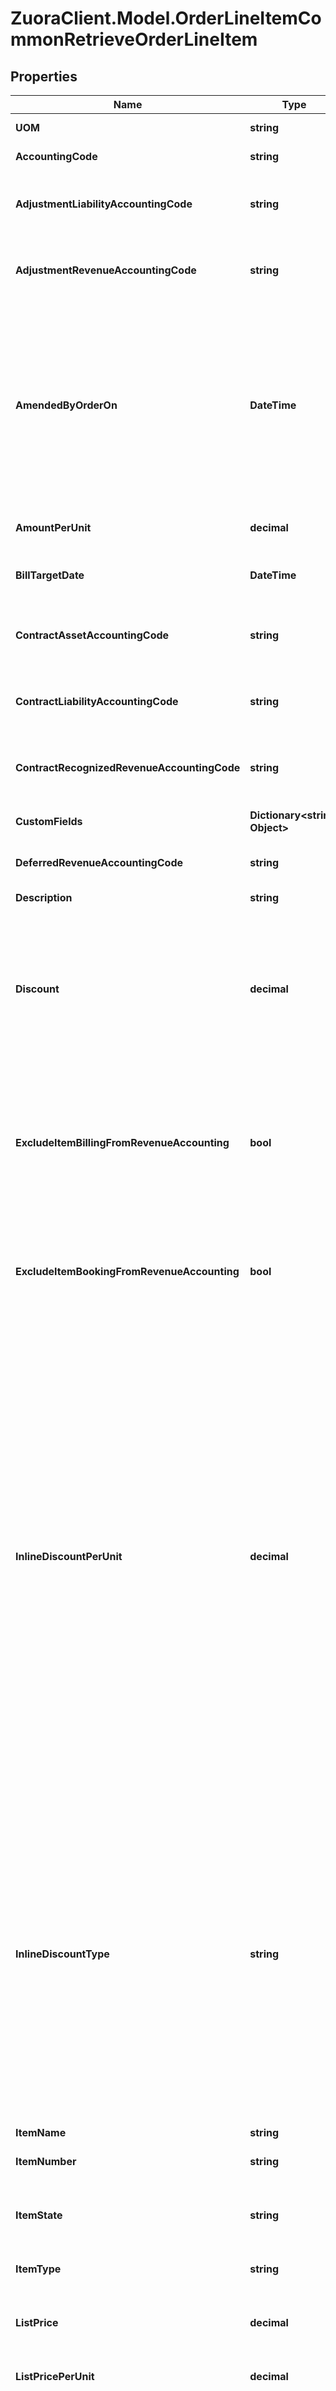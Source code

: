 # ZuoraClient.Model.OrderLineItemCommonRetrieveOrderLineItem

## Properties

Name | Type | Description | Notes
------------ | ------------- | ------------- | -------------
**UOM** | **string** | Specifies the units to measure usage.  | [optional] 
**AccountingCode** | **string** | The accountingCode for the Order Line Item.  | [optional] 
**AdjustmentLiabilityAccountingCode** | **string** | The accounting code on the Order Line Item object for customers using [Zuora Billing - Revenue Integration](https://knowledgecenter.zuora.com/Zuora_Revenue/Zuora_Billing_-_Revenue_Integration).  | [optional] 
**AdjustmentRevenueAccountingCode** | **string** | The accounting code on the Order Line Item object for customers using [Zuora Billing - Revenue Integration](https://knowledgecenter.zuora.com/Zuora_Revenue/Zuora_Billing_-_Revenue_Integration).  | [optional] 
**AmendedByOrderOn** | **DateTime** | The date when the rate plan charge is amended through an order or amendment. This field is to standardize the booking date information to increase audit ability and traceability of data between Zuora Billing and Zuora Revenue. It is mapped as the booking date for a sale order line in Zuora Revenue.  | [optional] 
**AmountPerUnit** | **decimal** | The actual charged amount per unit for the Order Line Item.  | [optional] 
**BillTargetDate** | **DateTime** | The target date for the Order Line Item to be picked up by bill run for billing.  | [optional] 
**ContractAssetAccountingCode** | **string** | The accounting code on the Order Line Item object for customers using [Zuora Billing - Revenue Integration](https://knowledgecenter.zuora.com/Zuora_Revenue/Zuora_Billing_-_Revenue_Integration).  | [optional] 
**ContractLiabilityAccountingCode** | **string** | The accounting code on the Order Line Item object for customers using [Zuora Billing - Revenue Integration](https://knowledgecenter.zuora.com/Zuora_Revenue/Zuora_Billing_-_Revenue_Integration).  | [optional] 
**ContractRecognizedRevenueAccountingCode** | **string** | The accounting code on the Order Line Item object for customers using [Zuora Billing - Revenue Integration](https://knowledgecenter.zuora.com/Zuora_Revenue/Zuora_Billing_-_Revenue_Integration).  | [optional] 
**CustomFields** | **Dictionary&lt;string, Object&gt;** | Container for custom fields of an Order Line Item object.  | [optional] 
**DeferredRevenueAccountingCode** | **string** | The deferred revenue accounting code for the Order Line Item.  | [optional] 
**Description** | **string** | The description of the Order Line Item.  | [optional] 
**Discount** | **decimal** | This field shows the total discount amount that is applied to an order line item after the &#x60;inlineDiscountType&#x60;, &#x60;inlineDiscountPerUnit&#x60; and &#x60;quantity&#x60; fields are set.  The inline discount is applied to the list price of an order line item (see the &#x60;listPrice&#x60; field).  | [optional] 
**ExcludeItemBillingFromRevenueAccounting** | **bool** | The flag to exclude Order Line Item related invoice items, invoice item adjustments, credit memo items, and debit memo items from revenue accounting.  **Note**: This field is only available if you have the Billing - Revenue Integration feature enabled.   | [optional] 
**ExcludeItemBookingFromRevenueAccounting** | **bool** | The flag to exclude Order Line Item from revenue accounting.  **Note**: This field is only available if you have the Billing - Revenue Integration feature enabled.   | [optional] 
**InlineDiscountPerUnit** | **decimal** | This field is used in accordance with the &#x60;inlineDiscountType&#x60; field, in the following manner: * If the &#x60;inlineDiscountType&#x60; field is set as &#x60;Percentage&#x60;, this field specifies the discount percentage for each unit of the order line item. For exmaple, if you specify &#x60;5&#x60; in this field, the discount percentage is 5%. * If the &#x60;inlineDiscountType&#x60; field is set as &#x60;FixedAmount&#x60;, this field specifies the discount amount on each unit of the order line item. For exmaple, if you specify &#x60;10&#x60; in this field, the discount amount on each unit of the order line item is 10.  Once you set the &#x60;inlineDiscountType&#x60;, &#x60;inlineDiscountPerUnit&#x60;, and &#x60;listPricePerUnit&#x60; fields, the system will automatically generate the &#x60;amountPerUnit&#x60; field. You shall not set the &#x60;amountPerUnit&#x60; field by yourself.  | [optional] 
**InlineDiscountType** | **string** | This field is used to specify the inline discount type, which can be &#x60;Percentage&#x60;, &#x60;FixedAmount&#x60;, or &#x60;None&#x60;. The default value is &#x60;Percentage&#x60;.  This field is used together with the &#x60;inlineDiscountPerUnit&#x60; field to specify inline discounts for order line items. The inline discount is applied to the list price of an order line item.   Once you set the &#x60;inlineDiscountType&#x60;, &#x60;inlineDiscountPerUnit&#x60;, and &#x60;listPricePerUnit&#x60; fields, the system will automatically generate the &#x60;amountPerUnit&#x60; field. You shall not set the &#x60;amountPerUnit&#x60; field by yourself.  | [optional] 
**ItemName** | **string** | The name of the Order Line Item.  | [optional] 
**ItemNumber** | **string** | The number for the Order Line Item.  | [optional] 
**ItemState** | **string** | The state of the Order Line Item. See [Order Line Item states, Order states, and state transitions](https://knowledgecenter.zuora.com/Billing/Subscriptions/Orders/Order_Line_Items/AB_Order_Line_Item_States_and_Order_States) for more information.  | [optional] 
**ItemType** | **string** | The type of the Order Line Item.   | [optional] 
**ListPrice** | **decimal** | The extended list price for an order line item, calculated by the formula: listPrice &#x3D; listPricePerUnit * quantity  | [optional] 
**ListPricePerUnit** | **decimal** | The list price per unit for the Order Line Item.  | [optional] 
**OriginalOrderDate** | **DateTime** | The date when the rate plan charge is created through an order or amendment. This field is to standardize the booking date information to increase audit ability and traceability of data between Zuora Billing and Zuora Revenue. It is mapped as the booking date for a sale order line in Zuora Revenue.  | [optional] 
**ProductCode** | **string** | The product code for the Order Line Item.  | [optional] 
**ProductRatePlanChargeId** | **DateTime** | Id of a Product Rate Plan Charge. Only one-time charges are supported.  | [optional] 
**PurchaseOrderNumber** | **string** | Used by customers to specify the Purchase Order Number provided by the buyer.  | [optional] 
**Quantity** | **decimal** | The quantity of units, such as the number of authors in a hosted wiki service.  | [optional] 
**RecognizedRevenueAccountingCode** | **string** | The recognized revenue accounting code for the Order Line Item.  | [optional] 
**RelatedSubscriptionNumber** | **string** | Use this field to relate an order line item to an subscription. Specify this field to the subscription number of the subscription to relate.  | [optional] 
**RevenueRecognitionRule** | **string** | The Revenue Recognition rule for the Order Line Item.  | [optional] 
**SoldTo** | **string** | The ID of a contact that belongs to the billing account of the order line item. Use this field to assign an existing account as the sold-to contact of an order line item.  | [optional] 
**SoldToSnapshotId** | **string** | The snapshot of the ID for an account used as the sold-to contact of an order line item. This field is used to store the original information about the account, in case the information about the account is changed after the creation of the order line item. The &#x60;soldToSnapshotId&#x60; field is exposed while retrieving the order line item details.  | [optional] 
**TaxCode** | **string** | The tax code for the Order Line Item.  | [optional] 
**TaxMode** | **string** | The tax mode for the Order Line Item.  | [optional] 
**TransactionEndDate** | **DateTime** | The date a transaction is completed. The default value of this field is the transaction start date. Also, the value of this field should always equal or be later than the value of the &#x60;transactionStartDate&#x60; field.  | [optional] 
**TransactionStartDate** | **DateTime** | The date a transaction starts. The default value of this field is the order date.  | [optional] 
**UnbilledReceivablesAccountingCode** | **string** | The accounting code on the Order Line Item object for customers using [Zuora Billing - Revenue Integration](https://knowledgecenter.zuora.com/Zuora_Revenue/Zuora_Billing_-_Revenue_Integration).  | [optional] 

[[Back to Model list]](../README.md#documentation-for-models) [[Back to API list]](../README.md#documentation-for-api-endpoints) [[Back to README]](../README.md)

